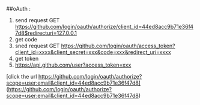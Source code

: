 ##oAuth :
1. send request GET https://github.com/login/oauth/authorize/client_id=44ed8acc9b71e36f47d8$redirecturi=127.0.0.1
2. get code
3. sned request GET https://github.com/login/oauth/access_token?client_id=xxxx&client_secret=xxx&code=xxx&redirect_uri=xxxx
4. get token
5. https://api.github.com/user?access_token=xxx

[click the url https://github.com/login/oauth/authorize?scope=user:email&client_id=44ed8acc9b71e36f47d8] (https://github.com/login/oauth/authorize?scope=user:email&client_id=44ed8acc9b71e36f47d8)
